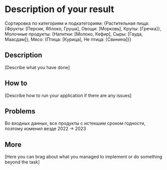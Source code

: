 # Description of your result

Сортировка по категориям и подкатегориям:
{Растительная пища: {Фрукты: [Персик, Яблоко, Груша], Овощи: [Морковь], Крупы: [Гречка]}, Молочные продукты: {Напитки: [Молоко, Кефир], Сыры: [Гауда, Маасдам]}, Мясо: {Птица: [Курица], Не птица: [Свинина]}}

## Description

[Describe what you have done]

## How to

[Describe how to run your application if there are any issues]

## Problems

Во входных данных, все продукты с истекшим сроком годности, поэтому изменил везде 2022 -> 2023 

## More

[Here you can brag about what you managed to implement or do something beyond the task]

